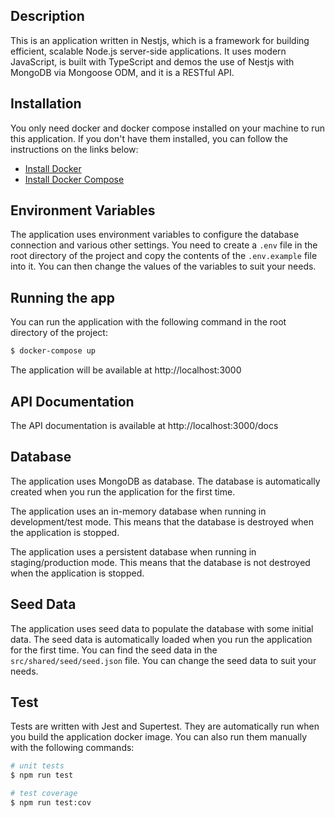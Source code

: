 ## Description

This is an application written in Nestjs, which is a framework for building efficient, scalable Node.js server-side applications. It uses modern JavaScript, is built with TypeScript and demos the use of Nestjs with MongoDB via Mongoose ODM, and it is a RESTful API.

## Installation

You only need docker and docker compose installed on your machine to run this application. If you don't have them installed, you can follow the instructions on the links below:

- [Install Docker](https://docs.docker.com/get-docker/)
- [Install Docker Compose](https://docs.docker.com/compose/install/)

## Environment Variables

The application uses environment variables to configure the database connection and various other settings. You need to create a `.env` file in the root directory of the project and copy the contents of the `.env.example` file into it. You can then change the values of the variables to suit your needs.

## Running the app

You can run the application with the following command in the root directory of the project:

```bash
$ docker-compose up
```

The application will be available at http://localhost:3000

## API Documentation

The API documentation is available at http://localhost:3000/docs

## Database

The application uses MongoDB as database. The database is automatically created when you run the application for the first time.

The application uses an in-memory database when running in development/test mode. This means that the database is destroyed when the application is stopped.

The application uses a persistent database when running in staging/production mode. This means that the database is not destroyed when the application is stopped.

## Seed Data

The application uses seed data to populate the database with some initial data. The seed data is automatically loaded when you run the application for the first time.
You can find the seed data in the `src/shared/seed/seed.json` file. You can change the seed data to suit your needs.

## Test

Tests are written with Jest and Supertest. They are automatically run when you build the application docker image. You can also run them manually with the following commands:

```bash
# unit tests
$ npm run test

# test coverage
$ npm run test:cov
```
